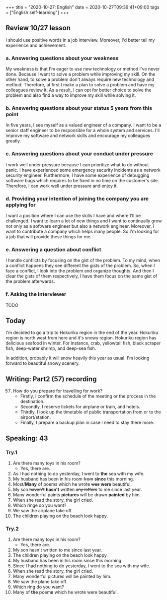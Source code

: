 +++
title =  "2020-10-27: English"
date = 2020-10-27T09:39:41+09:00
tags = ["English self-learning"]
+++
## Review 10/27 lesson

I should use positive words in a job interview.
Moreover, I'd better tell my experience and achievement.

### a. Answering questions about your weakness

My weakness is that I'm eager to use new technology or method I've never done.
Because I want to solve a problem while improving my skill.
On the other hand, to solve a problem don't always require new technology and method.
Therefore, at first I make a plan to solve a problem and have my colleagues review it.
As a result, I can opt for better choice to solve the problem and 
also find a way to improve my skill while solving it.

### b. Answering questions about your status 5 years from this point

In five years, I see myself as a valued engineer of a company.
I want to be a senior staff engineer to be responsible for a whole system and services.
I'll improve my software and network skills and encourage my colleagues greatly.

### c. Answering questions about your conduct under pressure

I work well under pressure because I can prioritize what to do without panic.
I have experienced some emergency security incidents as a network security engineer.
Furthermore, I have some experience of debugging software bugs 
which requires to be fixed in no time on the customer's site.
Therefore, I can work well under pressure and enjoy it.

### d. Providing your intention of joining the company you are applying for

I want a position where I can use the skills I have and where I'll be challenged.
I want to learn a lot of new things and 
I want to continually grow not only as a software engineer but also a network engineer.
Moreover, I want to contribute a company which helps many people.
So I'm looking for a job that will provide these things for me.

### e. Answering a question about conflict

I handle conflicts by focusing on the gist of the problem.
To my mind, when a conflict happens they see different the gists of the problem.
So, when I face a conflict, I look into the problem and organize thoughts.
And then I clear the gists of them respectively, 
I have them focus on the same gist of the problem afterwards.

### f. Asking the interviewer

TODO


## Today

I'm decided to go a trip to Hokuriku region in the end of the year.
Hokuriku region is north west from here and it's snowy region.
Hokuriku region has delicious seafood in winter.
For instance, crab, yellowtail fish, black scraper fish, deep-water shrimp, and deep-sea fish.

In addition, probably it will snow heavily this year as usual.
I'm looking forward to beautiful snowy scenery.

## Writing: Part2 (57) recording

57. How do you prepare for travelling for work?
    - Firstly, I confirm the schedule of the meeting or the process in the destination.
    - Secondly, I reserve tickets for airplane or train, and hotels.
    - Thirdly, I look up the timetable of public transportation from or to the airport/station.
    - Finally, I prepare a backup plan in case I need to stay there more.

## Speaking: 43

### Try.1

1. Are there many toys in his room?
    - Yes, there are.
2. As I had nothing to do yesterday, I went to **the** sea with my wife.
3. My husband has been in his room ~~from~~ **since** this morning.
4. Most/**Many** of poems which he wrote ~~was~~ **were** beautiful.
5. My son ~~haven't~~ **hasn't** written ~~any letters~~ to me since last year.
6. Many wonderful ~~paints~~ **pictures** will be ~~drawn~~ **painted** by him.
7. When she read the story, the girl cried.
8. Which ring~~s~~ do you want?
9. We saw the airplane take off.
10. The children playing on the beach look happy.

### Try.2

1. Are there many toys in his room?
    - Yes, there are.
2. My son hasn't written to me since last year.
3. The children playing on the beach look happy.
4. My husband has been in his room since this morning.
5. Since I had nothing to do yesterday, I went to the sea with my wife.
6. When she read the story, the girl cried.
7. Many wonderful pictures will be painted by him.
8. We saw the plane take off.
9. Which ring do you want?
10. Many of **the** poem**s** which he wrote were beautiful.
